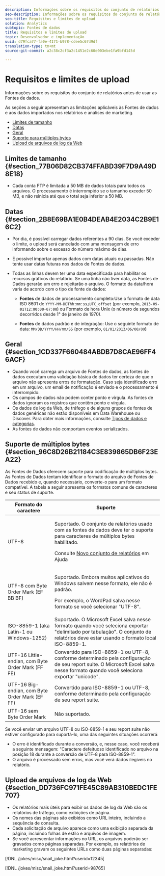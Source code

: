```yaml
---
description: Informações sobre os requisitos do conjunto de relatórios antes de usar as Fontes de dados.
seo-description: Informações sobre os requisitos do conjunto de relatórios antes de usar as Fontes de dados.
seo-title: Requisitos e limites de upload
solution: Analytics
subtopic: Fontes de dados
title: Requisitos e limites de upload
topic: Desenvolvedor e implementação
uuid: d79fca77-fa0e-4171-b978-cdee5c67d9df
translation-type: tm+mt
source-git-commit: a2c38c2cf3a2c1451e2c60e003ebe1fa9bfd145d

---
```



# Requisitos e limites de upload

Informações sobre os requisitos do conjunto de relatórios antes de usar as Fontes de dados.

As seções a seguir apresentam as limitações aplicáveis às Fontes de dados e aos dados importados nos relatórios e análises de marketing.

* [Limites de tamanho](../../import/c-data-sources/datasrc-requirements.md#section_77B06D82CB374FFABD39F7D9A49D8E18)
* [Datas](../../import/c-data-sources/datasrc-requirements.md#section_2B8E69BA1E0B4DEAB4E2034C2B9E16C2)
* [Geral](../../import/c-data-sources/datasrc-requirements.md#section_1CD337F660484ABDB7D8CAE96FF46ACF)
* [Suporte para múltiplos bytes](../../import/c-data-sources/datasrc-requirements.md#section_96C8D26B21184C3E839865DB6F23EA22)
* [Upload de arquivos de log da Web](../../import/c-data-sources/datasrc-requirements.md#section_DD736FC971FE45C89AB310BEDC1FE707)

## Limites de tamanho {#section_77B06D82CB374FFABD39F7D9A49D8E18}

* Cada conta FTP é limitada a 50 MB de dados totais para todos os arquivos. O processamento é interrompido se o tamanho exceder 50 MB, e não reinicia até que o total seja inferior a 50 MB.

## Datas {#section_2B8E69BA1E0B4DEAB4E2034C2B9E16C2}

* Por dia, é possível carregar dados referentes a 90 dias. Se você exceder o limite, o upload será cancelado com uma mensagem de erro informando sobre o excesso do número máximo de dias.
* É possível importar apenas dados com datas atuais ou passadas. Não tente usar datas futuras nos dados de Fontes de dados.
* Todas as linhas devem ter uma data especificada para habilitar os recursos gráficos do relatório. Se uma linha não tiver data, as Fontes de Dados gerarão um erro e rejeitarão o arquivo. O formato da data/hora varia de acordo com o tipo de fonte de dados:

   * **Fontes** de dados de processamento completo:Use o formato de data ISO 8601 de `YYYY-MM-DDThh:mm:ss±UTC_offset` (por exemplo, `2013-09-01T12:00:00-07:00`) ou Formato de hora Unix (o número de segundos decorridos desde 1° de janeiro de 1970).

   * **Fontes** de dados padrão e de integração: Use o seguinte formato de data: `MM/DD/YYYY/HH/mm/SS` (por exemplo, `01/01/2013/06/00/00`)

## Geral {#section_1CD337F660484ABDB7D8CAE96FF46ACF}

* Quando você carrega um arquivo de Fontes de dados, as fontes de dados executam uma validação básica de dados ter certeza de que o arquivo não apresenta erros de formatação. Caso seja identificado erro em um arquivo, um email de notificação é enviado e o processamento é interrompido.
* Os campos de dados não podem conter ponto e vírgula. As fontes de dados ignoram os registros que contêm ponto e vírgula. 
* Os dados de log da Web, de tráfego e de alguns grupos de fontes de dados genéricas não estão disponíveis em Data Warehouse ou Discover. Para obter mais informações, consulte [Tipos de dados e categorias](../../import/c-data-sources/c-datasrc-types/datasrc-categories.md#concept_42D1534F48324F20B4F9297FC4022105).
* As fontes de dados não comportam eventos serializados.

## Suporte de múltiplos bytes {#section_96C8D26B21184C3E839865DB6F23EA22}

As Fontes de Dados oferecem suporte para codificação de múltiplos bytes. As Fontes de Dados tentam identificar o formato do arquivo de Fontes de Dados recebido e, quando necessário, converte-o para um formato compatível. A tabela a seguir apresenta os formatos comuns de caracteres e seu status de suporte.

<table id="table_F9E685D7EEAB49A9ABAD622AE630EC21"> 
 <thead> 
  <tr> 
   <th colname="col1" class="entry"> Formato do caractere </th> 
   <th colname="col2" class="entry"> Suporte </th> 
  </tr> 
 </thead>
 <tbody> 
  <tr> 
   <td colname="col1"> UTF-8 </td> 
   <td colname="col2"> <p>Suportado. O conjunto de relatórios usado com as fontes de dados deve ter o suporte para caracteres de múltiplos bytes habilitado. </p> <p>Consulte <a href="https://marketing.adobe.com/resources/help/en_US/reference/new_report_suite.html" format="https" scope="external">Novo conjunto de relatórios</a> em Ajuda </p> </td> 
  </tr> 
  <tr> 
   <td colname="col1"> UTF-8 com Byte Order Mark (EF BB BF) </td> 
   <td colname="col2"> <p>Suportado. Embora muitos aplicativos do Windows salvem nesse formato, ele não é padrão. </p> <p>Por exemplo, o WordPad salva nesse formato se você selecionar "UTF-8". </p> </td> 
  </tr> 
  <tr> 
   <td colname="col1"> ISO-8859-1 (aka Latin-1 ou Windows-1252) </td> 
   <td colname="col2"> Suportado. O Microsoft Excel salva nesse formato quando você seleciona exportar "delimitado por tabulação". O conjunto de relatórios deve estar usando o formato local ISO-8859-1. </td> 
  </tr> 
  <tr> 
   <td colname="col1"> UTF-16 Little-endian, com Byte Order Mark (FF FE) </td> 
   <td colname="col2"> Convertido para ISO-8859-1 ou UTF-8, conforme determinado pela configuração de seu report suite. O Microsoft Excel salva nesse formato quando você seleciona exportar "unicode". </td> 
  </tr> 
  <tr> 
   <td colname="col1"> UTF-16 Big-endian, com Byte Order Mark (EF FF) </td> 
   <td colname="col2"> Convertido para ISO-8859-1 ou UTF-8, conforme determinado pela configuração de seu report suite. </td> 
  </tr> 
  <tr> 
   <td colname="col1"> UTF-16 sem Byte Order Mark </td> 
   <td colname="col2"> Não suportado. </td> 
  </tr> 
 </tbody> 
</table>

Se você enviar um arquivo UTF-8 ou ISO-8859-1 e seu report suite não estiver configurado para suportá-lo, uma das seguintes situações ocorrerá:

* O erro é identificado durante a conversão, e, nesse caso, você receberá a seguinte mensagem: "Caractere defeituoso identificado no arquivo na posição 18 durante a conversão de UTF-8 para ISO-8859-1".
* O arquivo é processado sem erros, mas você verá dados ilegíveis no relatório.

## Upload de arquivos de log da Web {#section_DD736FC971FE45C89AB310BEDC1FE707}

* Os relatórios mais úteis para exibir os dados de log da Web são os relatórios de tráfego, como exibições de página.
* Os nomes das páginas são exibidos como URL inteiro, incluindo a sequência de consulta.
* Cada solicitação de arquivo aparece como uma exibição separada da página, incluindo folhas de estilo e arquivos de imagem.
* Se você acrescentar informações no URL, os arquivos poderão ser gravados como páginas separadas. Por exemplo, os relatórios de marketing gravam os seguintes URLs como duas páginas separadas:

[!DNL /jokes/misc/snail_joke.html?userid=12345]

[!DNL /jokes/misc/snail_joke.html?userid=98765]

